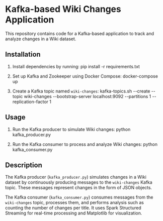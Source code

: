 # Kafka-based Wiki Changes Application

This repository contains code for a Kafka-based application to track and analyze changes in a Wiki dataset.

## Installation

1. Install dependencies by running:
   pip install -r requirements.txt

2. Set up Kafka and Zookeeper using Docker Compose:
   docker-compose up

3. Create a Kafka topic named `wiki-changes`:
   kafka-topics.sh --create --topic wiki-changes --bootstrap-server localhost:9092 --partitions 1 --replication-factor 1

## Usage

1. Run the Kafka producer to simulate Wiki changes:
   python kafka_producer.py

2. Run the Kafka consumer to process and analyze Wiki changes:
   python kafka_consumer.py

## Description

The Kafka producer (`kafka_producer.py`) simulates changes in a Wiki dataset by continuously producing messages to the `wiki-changes` Kafka topic. These messages represent changes in the form of JSON objects.

The Kafka consumer (`kafka_consumer.py`) consumes messages from the `wiki-changes` topic, processes them, and performs analysis such as counting the number of changes per title. It uses Spark Structured Streaming for real-time processing and Matplotlib for visualization.
